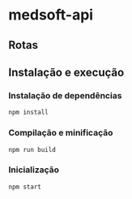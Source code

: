 # medsoft-api

## Rotas

## Instalação e execução

### Instalação de dependências
```
npm install
```

### Compilação e minificação
```
npm run build
```

### Inicialização
```
npm start
```